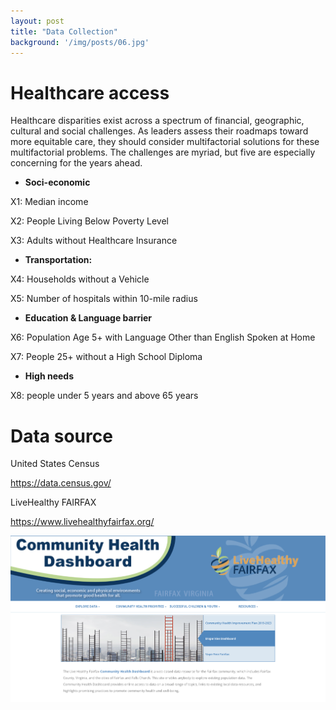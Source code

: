 ```yaml
---
layout: post
title: "Data Collection"
background: '/img/posts/06.jpg'
---
```


# Healthcare access

Healthcare disparities exist across a spectrum of financial, geographic, cultural and social challenges. As leaders assess their roadmaps toward more equitable care, they should consider multifactorial solutions for these multifactorial problems. The challenges are myriad, but five are especially concerning for the years ahead.

- **Soci-economic**

X1: Median income 

X2: People Living Below Poverty Level

X3: Adults without Healthcare Insurance



- **Transportation:**

X4: Households without a Vehicle

X5: Number of hospitals within 10-mile radius

 

- **Education & Language barrier**

X6: Population Age 5+ with Language Other than English Spoken at Home

X7: People 25+ without a High School Diploma



- **High needs**

X8: people under 5 years and above 65 years



# Data source

United States Census

https://data.census.gov/

LiveHealthy FAIRFAX

https://www.livehealthyfairfax.org/

![LiveHealthy-FAIRFAX](/img/2022-09-26-post/LiveHealthy-FAIRFAX.png)

